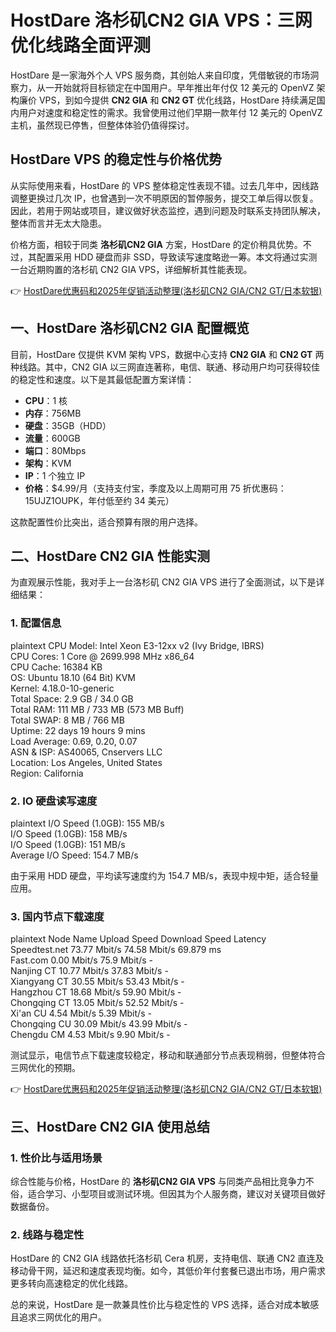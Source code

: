 # HostDare 洛杉矶CN2 GIA VPS：三网优化线路全面评测

HostDare 是一家海外个人 VPS 服务商，其创始人来自印度，凭借敏锐的市场洞察力，从一开始就将目标锁定在中国用户。早年推出年付仅 12 美元的 OpenVZ 架构廉价 VPS，到如今提供 **CN2 GIA** 和 **CN2 GT** 优化线路，HostDare 持续满足国内用户对速度和稳定性的需求。我曾使用过他们早期一款年付 12 美元的 OpenVZ 主机，虽然现已停售，但整体体验仍值得探讨。

## HostDare VPS 的稳定性与价格优势

从实际使用来看，HostDare 的 VPS 整体稳定性表现不错。过去几年中，因线路调整更换过几次 IP，也曾遇到一次不明原因的暂停服务，提交工单后得以恢复。因此，若用于网站或项目，建议做好状态监控，遇到问题及时联系支持团队解决，整体而言并无太大隐患。

价格方面，相较于同类 **洛杉矶CN2 GIA** 方案，HostDare 的定价稍具优势。不过，其配置采用 HDD 硬盘而非 SSD，导致读写速度略逊一筹。本文将通过实测一台近期购置的洛杉矶 CN2 GIA VPS，详细解析其性能表现。

👉 [HostDare优惠码和2025年促销活动整理(洛杉矶CN2 GIA/CN2 GT/日本软银)](https://bit.ly/hostdare)

## 一、HostDare 洛杉矶CN2 GIA 配置概览

目前，HostDare 仅提供 KVM 架构 VPS，数据中心支持 **CN2 GIA** 和 **CN2 GT** 两种线路。其中，CN2 GIA 以三网直连著称，电信、联通、移动用户均可获得较佳的稳定性和速度。以下是其最低配置方案详情：

- **CPU**：1 核  
- **内存**：756MB  
- **硬盘**：35GB（HDD）  
- **流量**：600GB  
- **端口**：80Mbps  
- **架构**：KVM  
- **IP**：1 个独立 IP  
- **价格**：$4.99/月（支持支付宝，季度及以上周期可用 75 折优惠码：15UJZ1OUPK，年付低至约 34 美元）  

这款配置性价比突出，适合预算有限的用户选择。

## 二、HostDare CN2 GIA 性能实测

为直观展示性能，我对手上一台洛杉矶 CN2 GIA VPS 进行了全面测试，以下是详细结果：

### 1. 配置信息

plaintext
CPU Model: Intel Xeon E3-12xx v2 (Ivy Bridge, IBRS)  
CPU Cores: 1 Core @ 2699.998 MHz x86_64  
CPU Cache: 16384 KB  
OS: Ubuntu 18.10 (64 Bit) KVM  
Kernel: 4.18.0-10-generic  
Total Space: 2.9 GB / 34.0 GB  
Total RAM: 111 MB / 733 MB (573 MB Buff)  
Total SWAP: 8 MB / 766 MB  
Uptime: 22 days 19 hours 9 mins  
Load Average: 0.69, 0.20, 0.07  
ASN & ISP: AS40065, Cnservers LLC  
Location: Los Angeles, United States  
Region: California

### 2. IO 硬盘读写速度

plaintext
I/O Speed (1.0GB): 155 MB/s  
I/O Speed (1.0GB): 158 MB/s  
I/O Speed (1.0GB): 151 MB/s  
Average I/O Speed: 154.7 MB/s

由于采用 HDD 硬盘，平均读写速度约为 154.7 MB/s，表现中规中矩，适合轻量应用。

### 3. 国内节点下载速度

plaintext
Node Name        Upload Speed    Download Speed    Latency  
Speedtest.net    73.77 Mbit/s    74.58 Mbit/s      69.879 ms  
Fast.com         0.00 Mbit/s     75.9 Mbit/s       -  
Nanjing CT       10.77 Mbit/s    37.83 Mbit/s      -  
Xiangyang CT     30.55 Mbit/s    53.43 Mbit/s      -  
Hangzhou CT      18.68 Mbit/s    59.90 Mbit/s      -  
Chongqing CT     13.05 Mbit/s    52.52 Mbit/s      -  
Xi'an CU         4.54 Mbit/s     5.39 Mbit/s       -  
Chongqing CU     30.09 Mbit/s    43.99 Mbit/s      -  
Chengdu CM       4.53 Mbit/s     9.90 Mbit/s       -

测试显示，电信节点下载速度较稳定，移动和联通部分节点表现稍弱，但整体符合三网优化的预期。

👉 [HostDare优惠码和2025年促销活动整理(洛杉矶CN2 GIA/CN2 GT/日本软银)](https://bit.ly/hostdare)

## 三、HostDare CN2 GIA 使用总结

### 1. 性价比与适用场景

综合性能与价格，HostDare 的 **洛杉矶CN2 GIA VPS** 与同类产品相比竞争力不俗，适合学习、小型项目或测试环境。但因其为个人服务商，建议对关键项目做好数据备份。

### 2. 线路与稳定性

HostDare 的 CN2 GIA 线路依托洛杉矶 Cera 机房，支持电信、联通 CN2 直连及移动骨干网，延迟和速度表现均衡。如今，其低价年付套餐已退出市场，用户需求更多转向高速稳定的优化线路。

总的来说，HostDare 是一款兼具性价比与稳定性的 VPS 选择，适合对成本敏感且追求三网优化的用户。